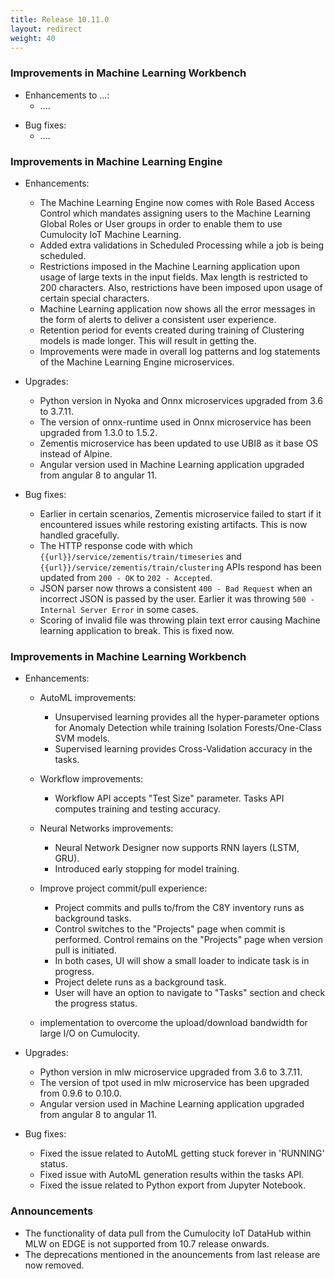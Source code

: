 ```yaml
---
title: Release 10.11.0
layout: redirect
weight: 40
---
```


### Improvements in Machine Learning Workbench

- Enhancements to ...:
    - ....

* Bug fixes:
    * ....

### Improvements in Machine Learning Engine

* Enhancements:
    * The Machine Learning Engine now comes with Role Based Access Control which mandates assigning users to the Machine Learning Global Roles or User groups in order to enable them to use Cumulocity IoT Machine Learning.
    * Added extra validations in Scheduled Processing while a job is being scheduled.
    * Restrictions imposed in the Machine Learning application upon usage of large texts in the input fields. Max length is restricted to 200 characters. Also, restrictions have been imposed upon usage of certain special characters.
    * Machine Learning application now shows all the error messages in the form of alerts to deliver a consistent user experience.
    * Retention period for events created during training of Clustering models is made longer. This will result in getting the.
    * Improvements were made in overall log patterns and log statements of the Machine Learning Engine microservices.

* Upgrades:
    * Python version in Nyoka and Onnx microservices upgraded from 3.6 to 3.7.11.
    * The version of onnx-runtime used in Onnx microservice has been upgraded from 1.3.0 to 1.5.2.
    * Zementis microservice has been updated to use UBI8 as it base OS instead of Alpine.
    * Angular version used in Machine Learning application upgraded from angular 8 to angular 11.

* Bug fixes:
    * Earlier in certain scenarios, Zementis microservice failed to start if it encountered issues while restoring existing artifacts. This is now handled gracefully.
    * The HTTP response code with which `{{url}}/service/zementis/train/timeseries` and `{{url}}/service/zementis/train/clustering` APIs respond has been updated from `200 - OK` to `202 - Accepted`.
    * JSON parser now throws a consistent `400 - Bad Request` when an incorrect JSON is passed by the user. Earlier it was throwing `500 - Internal Server Error` in some cases.
    * Scoring of invalid file was throwing plain text error causing Machine learning application to break. This is fixed now.

### Improvements in Machine Learning Workbench

* Enhancements:
    - AutoML improvements:
        - Unsupervised learning provides all the hyper-parameter options for Anomaly Detection while training Isolation Forests/One-Class SVM models.
        - Supervised learning provides Cross-Validation accuracy in the tasks.

    - Workflow improvements:
        - Workflow API accepts "Test Size" parameter. Tasks API computes training and testing accuracy.

    - Neural Networks improvements:
        - Neural Network Designer now supports RNN layers (LSTM, GRU).
        - Introduced early stopping for model training.

    - Improve project commit/pull experience:
        - Project commits and pulls to/from the C8Y inventory runs as background tasks.
        - Control switches to the "Projects" page when commit is performed. Control remains on the "Projects" page when version pull is initiated. 
        - In both cases, UI will show a small loader to indicate task is in progress.
        - Project delete runs as a background task.
        - User will have an option to navigate to "Tasks" section and check the progress status.
    
    - implementation to overcome the upload/download bandwidth for large I/O on Cumulocity.

* Upgrades:
    * Python version in mlw microservice upgraded from 3.6 to 3.7.11.
    * The version of tpot used in mlw microservice has been upgraded from 0.9.6 to 0.10.0.
    * Angular version used in Machine Learning application upgraded from angular 8 to angular 11. 
    

* Bug fixes:
    * Fixed the issue related to AutoML getting stuck forever in 'RUNNING' status.
    * Fixed issue with AutoML generation results within the tasks API.
    * Fixed the issue related to Python export from Jupyter Notebook.

### Announcements

* The functionality of data pull from the Cumulocity IoT DataHub within MLW on EDGE is not supported from 10.7 release onwards.
* The deprecations mentioned in the anouncements from last release are now removed.

